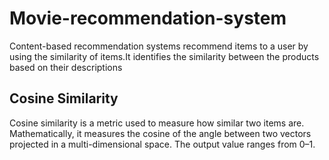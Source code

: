 # Movie-recommendation-system
Content-based recommendation systems recommend items to a user by using the similarity of 
items.It identifies the similarity between the products based on their descriptions
## Cosine Similarity
Cosine similarity is a metric used to measure how similar two items are. Mathematically, it measures 
the cosine of the angle between two vectors projected in a multi-dimensional space. The output 
value ranges from 0–1.
